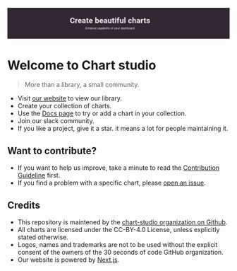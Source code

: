<p align="center"><img src="chartstudio.JPG" /></p>

# Welcome to Chart studio

> More than a library, a small community.

- Visit [our website](https://chart-studio.com) to view our library.
- Create your collection of charts.
- Use the [Docs page](https://chart-studio.com/library) to try or add a chart in your collection.
- Join our slack community.
- If you like a project, give it a star. it means a lot for people maintaining it.

## Want to contribute?

- If you want to help us improve, take a minute to read the [Contribution Guideline](CONTRIBUTING.md) first.
- If you find a problem with a specific chart, please [open an issue](https://github.com/chart-studio/datastudio-chart/issues/new).

## Credits

- This repository is maintened by the [chart-studio organization on Github](https://github.com/chart-studio).
- All charts are licensed under the CC-BY-4.0 License, unless explicitly stated otherwise.
- Logos, names and trademarks are not to be used without the explicit consent of the owners of the 30 seconds of code GitHub organization.
- Our website is powered by [Next.js](https://nextjs.org).
